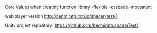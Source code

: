 Core Values when creating function library
-flexible
-cascade
-movement

web player version
http://benmirath.itch.io/shader-test-1

Unity project repository:
https://github.com/benmirath/shaderTest1
